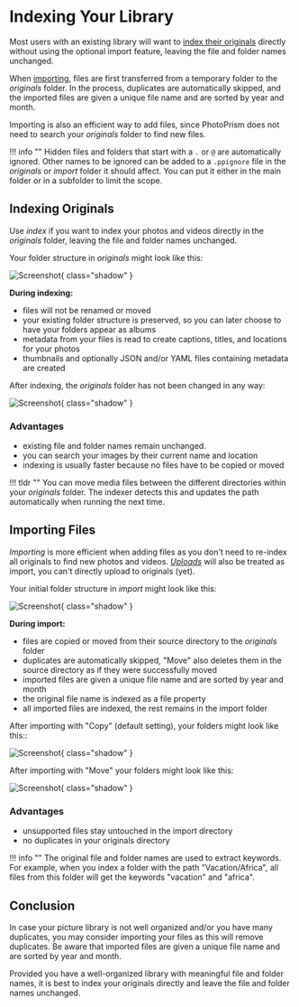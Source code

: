 # Indexing Your Library

Most users with an existing library will want to [index their originals](originals.md) directly without using the optional import feature, leaving the file and folder names unchanged.

When [importing](import.md), files are first transferred from a temporary folder to the *originals* folder. In the process, duplicates are automatically skipped, and the imported files are given a unique file name and are sorted by year and month.

Importing is also an efficient way to add files, since PhotoPrism does not need to search your *originals* folder to find new files.

!!! info ""
    Hidden files and folders that start with a `.` or `@` are automatically ignored. Other names to be
    ignored can be added to a `.ppignore` file in the *originals* or *import* folder it should affect.
    You can put it either in the main folder or in a subfolder to limit the scope.

## Indexing Originals

Use *index* if you want to index your photos and videos directly in the *originals* folder, leaving the file and folder names unchanged.

Your folder structure in *originals* might look like this:

![Screenshot](img/originals-before-after.png){ class="shadow" }
     
**During indexing:**

* files will not be renamed or moved
* your existing folder structure is preserved, so you can later choose to have your folders appear as albums
* metadata from your files is read to create captions, titles, and locations for your photos
* thumbnails and optionally JSON and/or YAML files containing metadata are created

After indexing, the *originals* folder has not been changed in any way:

![Screenshot](img/originals-before-after.png){ class="shadow" }

### Advantages

* existing file and folder names remain unchanged.
* you can search your images by their current name and location
* indexing is usually faster because no files have to be copied or moved

!!! tldr ""
    You can move media files between the different directories within your *originals* folder. The indexer detects this and updates the path automatically when running the next time.

## Importing Files

*Importing* is more efficient when adding files as you don't need to re-index all originals to find new photos and videos.
[*Uploads*](upload.md) will also be treated as import, you can't directly upload to originals (yet).

Your initial folder structure in *import* might look like this:

![Screenshot](img/before-import.png){ class="shadow" }
   
**During import:**

* files are copied or moved from their source directory to the *originals* folder
* duplicates are automatically skipped, "Move" also deletes them in the source directory as if they were successfully moved
* imported files are given a unique file name and are sorted by year and month
* the original file name is indexed as a file property
* all imported files are indexed, the rest remains in the import folder

After importing with "Copy" (default setting), your folders might look like this::

![Screenshot](img/copy-import.png){ class="shadow" }

After importing with "Move" your folders might look like this:

![Screenshot](img/move-import.png){ class="shadow" }

### Advantages

* unsupported files stay untouched in the import directory
* no duplicates in your originals directory

!!! info ""
    The original file and folder names are used to extract keywords. For example, when you index a folder with the path "Vacation/Africa", all files from this folder will get the keywords "vacation" and "africa".

## Conclusion

In case your picture library is not well organized and/or you have many duplicates, you may consider importing your files as this will remove duplicates. Be aware that imported files are given a unique file name and are sorted by year and month.

Provided you have a well-organized library with meaningful file and folder names, it is best to index your originals directly and leave the file and folder names unchanged.
